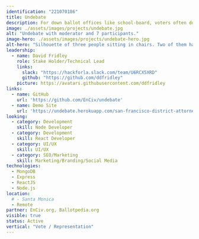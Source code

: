 ```yaml
---
identification: "221070186"
title: Undebate
description: For down ballot offices like school-board, voters often don’t know the candidates, so they skip it. With declining media attention, candidates for these offices have a hard time being heard by voters. But electing good people is important!<br /><br /> Undebates are automated online video Q&A so candidates can be heard, and voters can quickly decide - for every candidate, for every election, across the US.
image: ./assets/images/projects/undebate.jpg
alt: "Undebate with moderator and 7 participants."
image-hero: ./assets/images/projects/undebate-hero.jpg
alt-hero: "Silhouette of three people sitting in chairs. Two of them have empty speach bubbles over their heads."
leadership:
  - name: David Fridley
    role: Stake Holder/Technical Lead
    links:
      slack: "https://hackforla.slack.com/team/U6RCX5XRD"
      github: "https://github.com/ddfridley"
    picture: https://avatars.githubusercontent.com/ddfridley
links:
  - name: GitHub
    url: 'https://github.com/EnCiv/undebate'
  - name: Demo Site
    url: 'https://undebate.herokuapp.com/san-francisco-district-attorney'
looking:
  - category: Development
    skill: Node Developer
  - category: Development
    skill: React Developer
  - category: UI/UX
    skill: UI/UX
  - category: SEO/Marketing
    skill: Marketing/Branding/Social Media
technologies:
  - MongoDB
  - Express
  - ReactJS
  - Node.js
location:
  # - Santa Monica
  - Remote
partner: EnCiv.org, Ballotpedia.org
visible: true
status: Active
vertical: "Vote / Representation"
---
```

